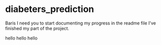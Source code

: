 # diabeters_prediction

Baris I need you to start documenting my progress in the readme file I've finished my part of the project.

hello
hello
hello
